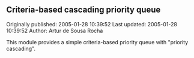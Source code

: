 ## Criteria-based cascading priority queue

Originally published: 2005-01-28 10:39:52
Last updated: 2005-01-28 10:39:52
Author: Artur de Sousa Rocha

This module provides a simple criteria-based priority queue with "priority cascading".